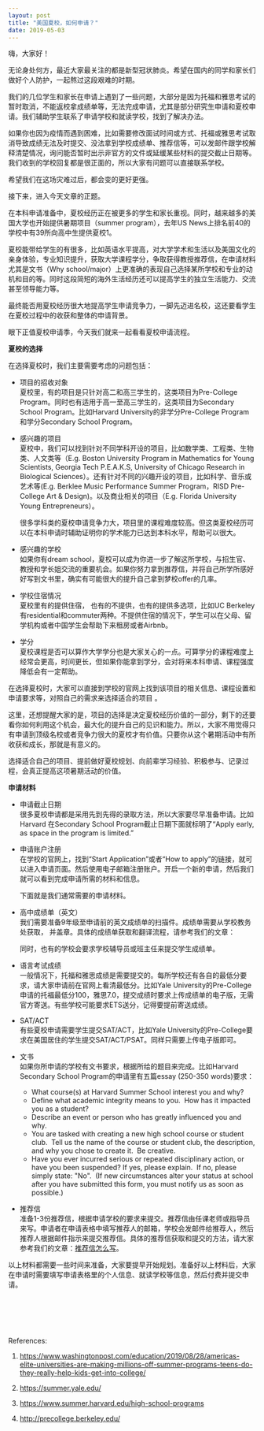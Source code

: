 ```yaml
---
layout: post
title: "美国夏校，如何申请？"
date: 2019-05-03
---
```


嗨，大家好！

无论身处何方，最近大家最关注的都是新型冠状肺炎。希望在国内的同学和家长们做好个人防护，一起熬过这段艰难的时期。

我们的几位学生和家长在申请上遇到了一些问题，大部分是因为托福和雅思考试的暂时取消，不能返校拿成绩单等，无法完成申请，尤其是部分研究生申请和夏校申请。我们辅助学生联系了申请学校和就读学校，找到了解决办法。

如果你也因为疫情而遇到困难，比如需要修改面试时间或方式、托福或雅思考试取消导致成绩无法及时提交、没法拿到学校成绩单、推荐信等，可以发邮件跟学校解释清楚情况，询问能否暂时出示非官方的文件或延缓某些材料的提交截止日期等。我们收到的学校回复都是很正面的，所以大家有问题可以直接联系学校。

希望我们在这场灾难过后，都会变的更好更强。

接下来，进入今天文章的正题。

在本科申请准备中，夏校经历正在被更多的学生和家长重视。同时，越来越多的美国大学也开始提供暑期项目（summer program），去年US News上排名前40的学校中有39所向高中生提供夏校1。

夏校能带给学生的有很多，比如英语水平提高，对大学学术和生活以及美国文化的亲身体验，专业知识提升，获取大学课程学分，争取获得教授推荐信，在申请材料尤其是文书（Why school/major）上更准确的表现自己选择某所学校和专业的动机和目的等。同时这段简短的海外生活经历还可以提高学生的独立生活能力、交流甚至领导能力等。

最终能否用夏校经历很大地提高学生申请竞争力，一脚先迈进名校，这还要看学生在夏校过程中的收获和整体的申请背景。

眼下正值夏校申请季，今天我们就来一起看看夏校申请流程。

**夏校的选择**

在选择夏校时，我们主要需要考虑的问题包括：

+ 项目的招收对象  
  夏校里，有的项目是只针对高二和高三学生的，这类项目为Pre-College Program。同时也有适用于高一至高三学生的，这类项目为Secondary School Program。比如Harvard University的非学分Pre-College Program 和学分Secondary School Program。

+ 感兴趣的项目  
  夏校中，我们可以找到针对不同学科开设的项目，比如数学类、工程类、生物类、人文类等（E.g. Boston University Program in Mathematics for Young Scientists, Georgia Tech P.E.A.K.S, University of Chicago Research in Biological Sciences）。还有针对不同的兴趣开设的项目，比如科学、音乐或艺术等(E.g. Berklee Music Performance Summer Program，RISD Pre-College Art & Design)。以及商业相关的项目（E.g. Florida University Young Entrepreneurs）。

  很多学科类的夏校申请竞争力大，项目里的课程难度较高。但这类夏校经历可以在本科申请时辅助证明你的学术能力已达到本科水平，帮助可以很大。

+ 感兴趣的学校  
  如果你有dream school，夏校可以成为你进一步了解这所学校，与招生官、教授和学长姐交流的重要机会。如果你努力拿到推荐信，并将自己所学所感好好写到文书里，确实有可能很大的提升自己拿到梦校offer的几率。

+ 学校住宿情况  
  夏校里有的提供住宿， 也有的不提供，也有的提供多选项，比如UC Berkeley有residential和commuter两种。不提供住宿的情况下，学生可以在父母、留学机构或者中国学生会帮助下来租房或者Airbnb。

+ 学分  
  夏校课程是否可以算作大学学分也是大家关心的一点。可算学分的课程难度上经常会更高，时间更长，但如果你能拿到学分，会对将来本科申请、课程强度降低会有一定帮助。

在选择夏校时，大家可以直接到学校的官网上找到该项目的相关信息、课程设置和申请要求等，对照自己的需求来选择适合的项目 。

这里，还想提醒大家的是，项目的选择是决定夏校经历价值的一部分，剩下的还要看你如何利用这个机会，最大化的提升自己的见识和能力。所以，大家不用觉得只有申请到顶级名校或者竞争力很大的夏校才有价值。只要你从这个暑期活动中有所收获和成长，那就是有意义的。

选择适合自己的项目、提前做好夏校规划、向前辈学习经验、积极参与、记录过程，会真正提高这项暑期活动的价值。

**申请材料**

+ 申请截止日期  
  很多夏校申请都是采用先到先得的录取方法，所以大家要尽早准备申请。比如Harvard 在Secondary School Program截止日期下面就标明了“Apply early, as space in the program is limited.”

+ 申请账户注册  
  在学校的官网上，找到“Start Application”或者“How to apply”的链接，就可以进入申请页面。然后使用电子邮箱注册账户。开启一个新的申请，然后我们就可以看到完成申请所需的材料和信息。

  下面就是我们通常需要的申请材料。

+ 高中成绩单（英文）  
  我们需要准备9年级至申请前的英文成绩单的扫描件。成绩单需要从学校教务处获取， 并盖章。具体的成绩单获取和翻译流程，请参考我们的文章：

  同时，也有的学校会要求学校辅导员或班主任来提交学生成绩单。

+ 语言考试成绩  
  一般情况下，托福和雅思成绩是需要提交的。每所学校还有各自的最低分要求，请大家申请前在官网上看清最低分。比如Yale University的Pre-College 申请的托福最低分100，雅思7.0，提交成绩时要求上传成绩单的电子版，无需官方寄送。有些学校可能要求ETS送分，记得要提前寄送成绩。

+ SAT/ACT  
  有些夏校申请需要学生提交SAT/ACT，比如Yale University的Pre-College要求在美国居住的学生提交SAT/ACT/PSAT。同样只需要上传电子版即可。

+ 文书  
  如果你所申请的学校有文书要求，根据所给的题目来完成。比如Harvard Secondary School Program的申请里有五篇essay (250-350 words)要求：  
  + What course(s) at Harvard Summer School interest you and why?
  + Define what academic integrity means to you.  How has it impacted you as a student?
  + Describe an event or person who has greatly influenced you and why.
  + You are tasked with creating a new high school course or student club.  Tell us the name of the course or student club, the description, and why you chose to create it.  Be creative.
  + Have you ever incurred serious or repeated disciplinary action, or have you been suspended? If yes, please explain.  If no, please simply state: "No".  (If new circumstances alter your status at school after you have submitted this form, you must notify us as soon as possible.)

+ 推荐信  
  准备1-3份推荐信，根据申请学校的要求来提交。推荐信由任课老师或指导员来写。申请者在申请表格中填写推荐人的邮箱，学校会发邮件给推荐人，然后推荐人根据邮件指示来提交推荐信。具体的推荐信获取和提交的方法，请大家参考我们的文章：[推荐信怎么写](http://www.tessay.org/blog/2017/09/06/lor)。

以上材料都需要一些时间来准备，大家要提早开始规划。准备好以上材料后，大家在申请时需要填写申请表格里的个人信息、就读学校等信息，然后付费并提交申请。

<br>
<br>
<br>
<br>

References:  
1. https://www.washingtonpost.com/education/2019/08/28/americas-elite-universities-are-making-millions-off-summer-programs-teens-do-they-really-help-kids-get-into-college/

2. https://summer.yale.edu/

3. https://www.summer.harvard.edu/high-school-programs

4. http://precollege.berkeley.edu/
